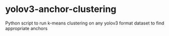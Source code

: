 # yolov3-anchor-clustering
Python script to run k-means clustering on any yolov3 format dataset to find appropriate anchors
